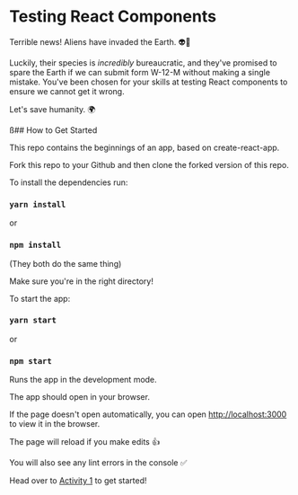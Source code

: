 # Testing React Components

Terrible news! Aliens have invaded the Earth. 👽👾

Luckily, their species is _incredibly_ bureaucratic, and they've promised to spare the Earth if we can submit form W-12-M without making a single mistake. You've been chosen for your skills at testing React components to ensure we cannot get it wrong.

Let's save humanity. 🌍

ß## How to Get Started

This repo contains the beginnings of an app, based on create-react-app.

Fork this repo to your Github and then clone the forked version of this repo.

To install the dependencies run:

### `yarn install`

or

### `npm install`

(They both do the same thing)

Make sure you're in the right directory!

To start the app:

### `yarn start`

or

### `npm start`

Runs the app in the development mode.

The app should open in your browser.

If the page doesn't open automatically, you can open [http://localhost:3000](http://localhost:3000) to view it in the browser.

The page will reload if you make edits 👍

You will also see any lint errors in the console ✅

Head over to [Activity 1](./activities/activity-1.md) to get started!
